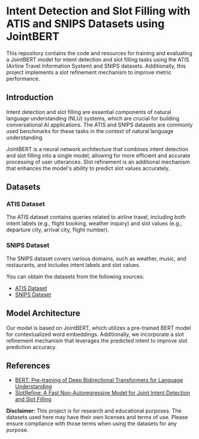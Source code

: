 # Intent Detection and Slot Filling with ATIS and SNIPS Datasets using JointBERT

This repository contains the code and resources for training and evaluating a JointBERT model for intent detection and slot filling tasks using the ATIS (Airline Travel Information System) and SNIPS datasets. Additionally, this project implements a slot refinement mechanism to improve metric performance.

## Introduction

Intent detection and slot filling are essential components of natural language understanding (NLU) systems, which are crucial for building conversational AI applications. The ATIS and SNIPS datasets are commonly used benchmarks for these tasks in the context of natural language understanding.

JointBERT is a neural network architecture that combines intent detection and slot filling into a single model, allowing for more efficient and accurate processing of user utterances. Slot refinement is an additional mechanism that enhances the model's ability to predict slot values accurately.

## Datasets

### ATIS Dataset

The ATIS dataset contains queries related to airline travel, including both intent labels (e.g., flight booking, weather inquiry) and slot values (e.g., departure city, arrival city, flight number).

### SNIPS Dataset

The SNIPS dataset covers various domains, such as weather, music, and restaurants, and includes intent labels and slot values.

You can obtain the datasets from the following sources:
- [ATIS Dataset](https://github.com/yuanxiaosc/BERT-for-Sequence-Labeling-and-Text-Classification/tree/master/data/atis_Intent_Detection_and_Slot_Filling) 
- [SNIPS Dataset](https://github.com/yuanxiaosc/BERT-for-Sequence-Labeling-and-Text-Classification/tree/master/data/snips_Intent_Detection_and_Slot_Filling)

## Model Architecture

Our model is based on JointBERT, which utilizes a pre-trained BERT model for contextualized word embeddings.
Additionally, we incorporate a slot refinement mechanism that leverages the predicted intent to improve slot prediction accuracy.

## References

- [BERT: Pre-training of Deep Bidirectional Transformers for Language Understanding](https://aclanthology.org/N19-1423/)
- [SlotRefine: A Fast Non-Autoregressive Model for Joint Intent Detection and Slot Filling](https://aclanthology.org/2020.emnlp-main.152/)

**Disclaimer:** This project is for research and educational purposes. The datasets used here may have their own licenses and terms of use. Please ensure compliance with those terms when using the datasets for any purpose.
